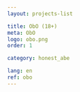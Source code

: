 ```yaml
---
layout: projects-list

title: ObO (18+)
meta: ObO
logo: obo.png
order: 1

category: honest_abe

lang: en
ref: obo
---
```

